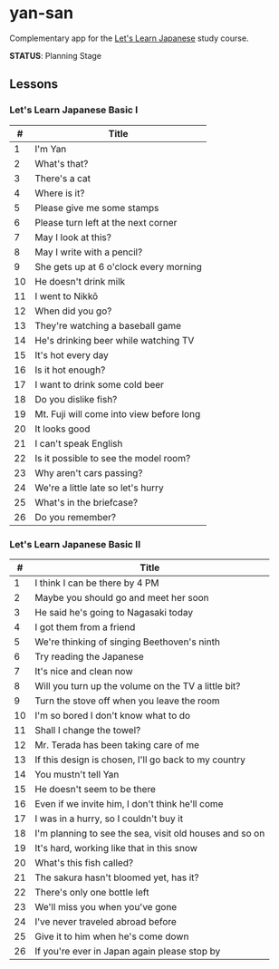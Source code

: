 # yan-san
Complementary app for the [Let's Learn Japanese](https://en.wikipedia.org/wiki/Let%27s_Learn_Japanese) study course.

**STATUS**: Planning Stage

## Lessons

### Let's Learn Japanese Basic I

| #  | Title
| -- | -----
| 1  | I'm Yan
| 2  | What's that?
| 3  | There's a cat
| 4  | Where is it?
| 5  | Please give me some stamps
| 6  | Please turn left at the next corner
| 7  | May I look at this?
| 8  | May I write with a pencil?
| 9  | She gets up at 6 o'clock every morning
| 10 | He doesn't drink milk
| 11 | I went to Nikkō
| 12 | When did you go?
| 13 | They're watching a baseball game
| 14 | He's drinking beer while watching TV
| 15 | It's hot every day
| 16 | Is it hot enough?
| 17 | I want to drink some cold beer
| 18 | Do you dislike fish?
| 19 | Mt. Fuji will come into view before long
| 20 | It looks good
| 21 | I can't speak English
| 22 | Is it possible to see the model room?
| 23 | Why aren't cars passing?
| 24 | We're a little late so let's hurry
| 25 | What's in the briefcase?
| 26 | Do you remember?

### Let's Learn Japanese Basic II

| #  | Title
| -- | -----
| 1  | I think I can be there by 4 PM
| 2  | Maybe you should go and meet her soon
| 3  | He said he's going to Nagasaki today
| 4  | I got them from a friend
| 5  | We're thinking of singing Beethoven's ninth
| 6  | Try reading the Japanese
| 7  | It's nice and clean now
| 8  | Will you turn up the volume on the TV a little bit?
| 9  | Turn the stove off when you leave the room
| 10 | I'm so bored I don't know what to do
| 11 | Shall I change the towel?
| 12 | Mr. Terada has been taking care of me
| 13 | If this design is chosen, I'll go back to my country
| 14 | You mustn't tell Yan
| 15 | He doesn't seem to be there
| 16 | Even if we invite him, I don't think he'll come
| 17 | I was in a hurry, so I couldn't buy it
| 18 | I'm planning to see the sea, visit old houses and so on
| 19 | It's hard, working like that in this snow
| 20 | What's this fish called?
| 21 | The sakura hasn't bloomed yet, has it?
| 22 | There's only one bottle left
| 23 | We'll miss you when you've gone
| 24 | I've never traveled abroad before
| 25 | Give it to him when he's come down
| 26 | If you're ever in Japan again please stop by

